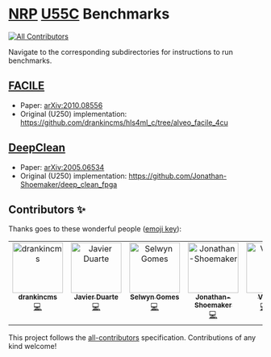 # [NRP](https://www.sdsc.edu/support/user_guides/nrp.html) [U55C](https://www.xilinx.com/products/boards-and-kits/alveo/u55c.html) Benchmarks
<!-- ALL-CONTRIBUTORS-BADGE:START - Do not remove or modify this section -->
[![All Contributors](https://img.shields.io/badge/all_contributors-5-orange.svg?style=flat-square)](#contributors-)
<!-- ALL-CONTRIBUTORS-BADGE:END -->

Navigate to the corresponding subdirectories for instructions to run benchmarks.

## [FACILE](facile)
- Paper: [arXiv:2010.08556](https://arxiv.org/abs/2010.08556)
- Original (U250) implementation: https://github.com/drankincms/hls4ml_c/tree/alveo_facile_4cu

## [DeepClean](deepclean)
- Paper: [arXiv:2005.06534](https://arxiv.org/abs/2005.06534)
- Original (U250) implementation: https://github.com/Jonathan-Shoemaker/deep_clean_fpga

## Contributors ✨

Thanks goes to these wonderful people ([emoji key](https://allcontributors.org/docs/en/emoji-key)):

<!-- ALL-CONTRIBUTORS-LIST:START - Do not remove or modify this section -->
<!-- prettier-ignore-start -->
<!-- markdownlint-disable -->
<table>
  <tbody>
    <tr>
      <td align="center" valign="top" width="14.28%"><a href="https://github.com/drankincms"><img src="https://avatars.githubusercontent.com/u/6116300?v=4?s=100" width="100px;" alt="drankincms"/><br /><sub><b>drankincms</b></sub></a><br /><a href="https://github.com/fastmachinelearning/nrp_u55c_benchmark/commits?author=drankincms" title="Code">💻</a></td>
      <td align="center" valign="top" width="14.28%"><a href="https://jduarte.physics.ucsd.edu"><img src="https://avatars.githubusercontent.com/u/4932543?v=4?s=100" width="100px;" alt="Javier Duarte"/><br /><sub><b>Javier Duarte</b></sub></a><br /><a href="https://github.com/fastmachinelearning/nrp_u55c_benchmark/commits?author=jmduarte" title="Code">💻</a></td>
      <td align="center" valign="top" width="14.28%"><a href="https://selwyn96.github.io/"><img src="https://avatars.githubusercontent.com/u/31563706?v=4?s=100" width="100px;" alt="Selwyn Gomes"/><br /><sub><b>Selwyn Gomes</b></sub></a><br /><a href="https://github.com/fastmachinelearning/nrp_u55c_benchmark/commits?author=selwyn96" title="Code">💻</a></td>
      <td align="center" valign="top" width="14.28%"><a href="https://github.com/Jonathan-Shoemaker"><img src="https://avatars.githubusercontent.com/u/66969627?v=4?s=100" width="100px;" alt="Jonathan-Shoemaker"/><br /><sub><b>Jonathan-Shoemaker</b></sub></a><br /><a href="https://github.com/fastmachinelearning/nrp_u55c_benchmark/commits?author=Jonathan-Shoemaker" title="Code">💻</a></td>
      <td align="center" valign="top" width="14.28%"><a href="https://github.com/vloncar"><img src="https://avatars.githubusercontent.com/u/29201053?v=4?s=100" width="100px;" alt="Vladimir"/><br /><sub><b>Vladimir</b></sub></a><br /><a href="https://github.com/fastmachinelearning/nrp_u55c_benchmark/commits?author=vloncar" title="Code">💻</a> <a href="#question-vloncar" title="Answering Questions">💬</a> <a href="#ideas-vloncar" title="Ideas, Planning, & Feedback">🤔</a></td>
    </tr>
  </tbody>
</table>

<!-- markdownlint-restore -->
<!-- prettier-ignore-end -->

<!-- ALL-CONTRIBUTORS-LIST:END -->

This project follows the [all-contributors](https://github.com/all-contributors/all-contributors) specification. Contributions of any kind welcome!